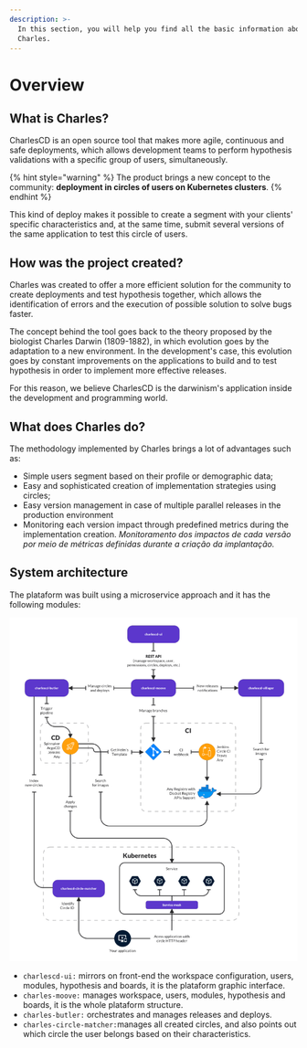 ```yaml
---
description: >-
  In this section, you will help you find all the basic information about
  Charles.
---
```


# Overview

## What is Charles?

CharlesCD is an open source tool that makes more agile, continuous and safe deployments, which allows development teams to perform hypothesis validations with a specific group of users, simultaneously. 

{% hint style="warning" %}
The product brings a new concept to the community: **deployment in circles of users on Kubernetes clusters**. 
{% endhint %}

This kind of deploy makes it possible to create a segment with your clients' specific characteristics and, at the same time, submit several versions of the same application to test this circle of users. 

## How was the project created?

Charles was created to offer a more efficient solution for the community to create deployments and test hypothesis together, which allows the identification of errors and the execution of possible solution to solve bugs faster. 

The concept behind the tool goes back to the theory proposed by the biologist Charles Darwin \(1809-1882\), in which evolution goes by the adaptation to a new environment. In the development's case, this evolution goes by constant improvements on the applications to build and to test hypothesis in order to implement more effective releases.

For this reason, we believe CharlesCD is the darwinism's application inside the development and programming world. 

## What does Charles do?

The methodology implemented by Charles brings a lot of advantages such as:  

* Simple users segment based on their profile or demographic data; 
* Easy and sophisticated creation of implementation strategies using circles;  
*  Easy version management in case of multiple parallel releases in the production environment 
* Monitoring each version impact through predefined metrics during the implementation creation. _Monitoramento dos impactos de cada versão por meio de métricas definidas durante a criação da implantação._

## System architecture

The plataform was built using a microservice approach and it has the following modules:

![Charles architecture](.gitbook/assets/arquitetura-charles-nova%20%283%29.png)

* `charlescd-ui:`  mirrors on front-end the workspace configuration, users, modules, hypothesis and boards, it is the plataform graphic interface.  
* `charles-moove:` manages workspace, users, modules, hypothesis and boards, it is the whole plataform structure.   
* `charles-butler:` orchestrates and manages releases and deploys. 
* `charles-circle-matcher:`manages all created circles, and also points out which circle the user belongs based on their characteristics. 

